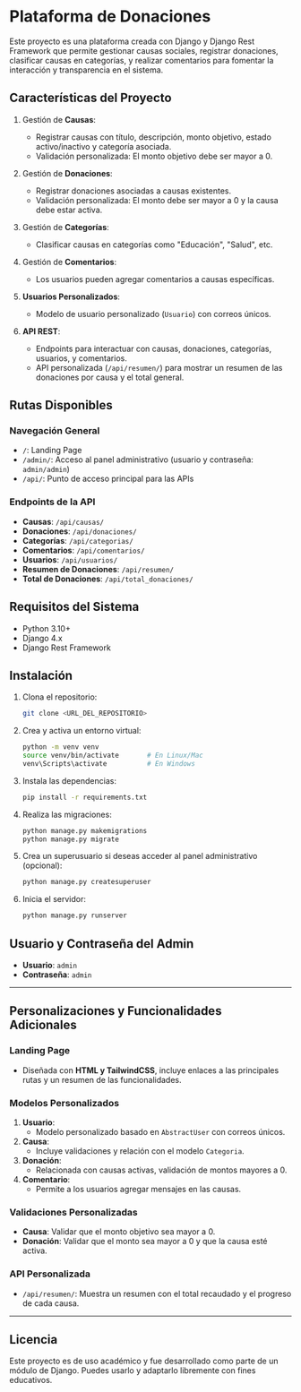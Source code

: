 # Plataforma de Donaciones

Este proyecto es una plataforma creada con Django y Django Rest Framework que permite gestionar causas sociales, registrar donaciones, clasificar causas en categorías, y realizar comentarios para fomentar la interacción y transparencia en el sistema.

## **Características del Proyecto**
1. Gestión de **Causas**:
    - Registrar causas con título, descripción, monto objetivo, estado activo/inactivo y categoría asociada.
    - Validación personalizada: El monto objetivo debe ser mayor a 0.

2. Gestión de **Donaciones**:
    - Registrar donaciones asociadas a causas existentes.
    - Validación personalizada: El monto debe ser mayor a 0 y la causa debe estar activa.

3. Gestión de **Categorías**:
    - Clasificar causas en categorías como "Educación", "Salud", etc.

4. Gestión de **Comentarios**:
    - Los usuarios pueden agregar comentarios a causas específicas.

5. **Usuarios Personalizados**:
    - Modelo de usuario personalizado (`Usuario`) con correos únicos.

6. **API REST**:
    - Endpoints para interactuar con causas, donaciones, categorías, usuarios, y comentarios.
    - API personalizada (`/api/resumen/`) para mostrar un resumen de las donaciones por causa y el total general.

## **Rutas Disponibles**
### Navegación General
- `/`: Landing Page
- `/admin/`: Acceso al panel administrativo (usuario y contraseña: `admin/admin`)
- `/api/`: Punto de acceso principal para las APIs

### Endpoints de la API
- **Causas**: `/api/causas/`
- **Donaciones**: `/api/donaciones/`
- **Categorías**: `/api/categorias/`
- **Comentarios**: `/api/comentarios/`
- **Usuarios**: `/api/usuarios/`
- **Resumen de Donaciones**: `/api/resumen/`
- **Total de Donaciones**: `/api/total_donaciones/`

## **Requisitos del Sistema**
- Python 3.10+
- Django 4.x
- Django Rest Framework

## **Instalación**
1. Clona el repositorio:
   ```bash
   git clone <URL_DEL_REPOSITORIO>
2. Crea y activa un entorno virtual:
    ```bash
    python -m venv venv
    source venv/bin/activate       # En Linux/Mac
    venv\Scripts\activate          # En Windows
    ```
3. Instala las dependencias:
    ```bash
    pip install -r requirements.txt
    ```

4. Realiza las migraciones:
    ```bash
    python manage.py makemigrations
    python manage.py migrate
    ```

5. Crea un superusuario si deseas acceder al panel administrativo (opcional):
    ```bash
    python manage.py createsuperuser
    ```

6. Inicia el servidor:
    ```bash
    python manage.py runserver
    ```


## **Usuario y Contraseña del Admin**
- **Usuario**: `admin`
- **Contraseña**: `admin`

---

## **Personalizaciones y Funcionalidades Adicionales**

### **Landing Page**
- Diseñada con **HTML y TailwindCSS**, incluye enlaces a las principales rutas y un resumen de las funcionalidades.

### **Modelos Personalizados**
1. **Usuario**:
    - Modelo personalizado basado en `AbstractUser` con correos únicos.
2. **Causa**:
    - Incluye validaciones y relación con el modelo `Categoria`.
3. **Donación**:
    - Relacionada con causas activas, validación de montos mayores a 0.
4. **Comentario**:
    - Permite a los usuarios agregar mensajes en las causas.

### **Validaciones Personalizadas**
- **Causa**: Validar que el monto objetivo sea mayor a 0.
- **Donación**: Validar que el monto sea mayor a 0 y que la causa esté activa.

### **API Personalizada**
- `/api/resumen/`: Muestra un resumen con el total recaudado y el progreso de cada causa.

---

## **Licencia**
Este proyecto es de uso académico y fue desarrollado como parte de un módulo de Django. Puedes usarlo y adaptarlo libremente con fines educativos.
